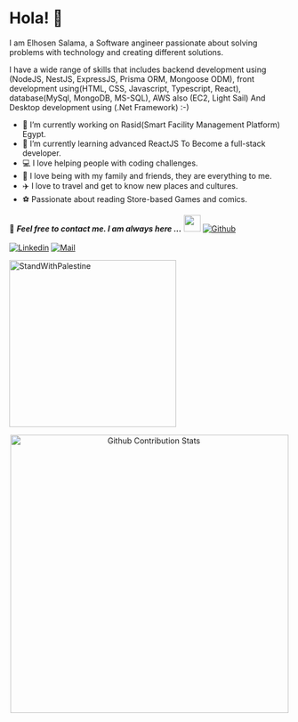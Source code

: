 # Hola! 👋

I am Elhosen Salama, a Software angineer passionate about solving problems with technology and creating different solutions.

I have a wide range of skills that includes backend development using (NodeJS, NestJS, ExpressJS, Prisma ORM, Mongoose ODM), front development using(HTML, CSS, Javascript, Typescript, React), 
database(MySql, MongoDB, MS-SQL), AWS also (EC2, Light Sail) And Desktop development using (.Net Framework) :-)

- 🔭 I’m currently working on Rasid(Smart Facility Management Platform) Egypt.
- 🌱 I’m currently learning advanced ReactJS To Become a full-stack developer.
- 💻 I love helping people with coding challenges.
- 🏡 I love being with my family and friends, they are everything to me.
- ✈️ I love to travel and get to know new places and cultures.
- ⚽ Passionate about reading Store-based Games and comics.

📝 ***Feel free to contact me. I am always here ...*** <img src="https://media.giphy.com/media/WUlplcMpOCEmTGBtBW/giphy.gif" width="30">  [![Github](https://img.shields.io/github/followers/elhosensalama?label=Follow%20Me&style=social)](https://github.com/elhosensalama)
<br>
<br>
[![Linkedin](https://img.shields.io/badge/LinkedIn-elhosensalama-darkgreen?logo=Linkedin&logoColor=darkgreen&labelColor=black)](https://www.linkedin.com/in/elhosen-salama/)
[![Mail](https://img.shields.io/badge/Gmail-elhosensalamarashed@gmail.com-darkred?logo=Gmail&logoColor=darkred&labelColor=black)](mailto:elhosensalamarashed@gmail.com)


<!-- [![StandWithPalestine](https://raw.githubusercontent.com/Safouene1/support-palestine-banner/master/StandWithPalestine.svg)](https://techforpalestine.org/learn-more)-->

<a href="https://techforpalestine.org/learn-more">
  <img src="https://raw.githubusercontent.com/Safouene1/support-palestine-banner/master/StandWithPalestine.svg" alt="StandWithPalestine" style="width: 300px;">
</a>


<!-- ✅  **GitHub Extra Pins**

[![ReadMe Card](https://github-readme-stats.vercel.app/api/pin/?username=ahmad-sawalqeh&repo=my_resume)](https://github.com/ahmad-sawalqeh/my_resume) -->

</br>
<p align="center">
  <img alt="Github Contribution Stats" src="https://github-contribution-stats.vercel.app/api/?username=elhosensalama" width="500px" />
</p>

<!--
**elhosensalama/elhosensalama** is a ✨ _special_ ✨ repository because its `README.md` (this file) appears on your GitHub profile.

Here are some ideas to get you started:

- 🔭 I’m currently working on ...
- 🌱 I’m currently learning ...
- 👯 I’m looking to collaborate on ...
- 🤔 I’m looking for help with ...
- 💬 Ask me about ...
- 📫 How to reach me: ...
- 😄 Pronouns: ...
- ⚡ Fun fact: ...
-->
